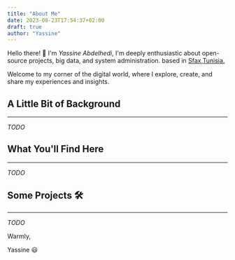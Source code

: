 ```yaml
---
title: "About Me"
date: 2023-08-23T17:54:37+02:00
draft: true
author: "Yassine"
---
```

Hello there! 👋 I'm *Yassine Abdelhedi*, I'm deeply enthusiastic about open-source projects, big data, and system administration. based in [Sfax,Tunisia.](https://www.google.com/maps/place/Sfax/)

Welcome to my corner of the digital world, where I explore, create, and share my experiences and insights.

## A Little Bit of Background
---
*TODO*

## What You'll Find Here
---
*TODO*

## Some Projects 🛠️
---
*TODO*
  
  
  
  
  
  
  
  
  
  
  
  
Warmly,

Yassine 😃
